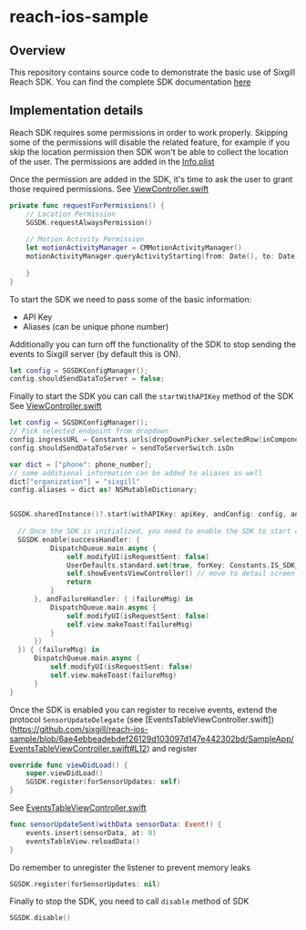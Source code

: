 # reach-ios-sample

## Overview
This repository contains source code to demonstrate the basic use of Sixgill Reach SDK. 
You can find the complete SDK documentation [here](https://docs.sixgill.com/guides/sdks/ios-sdk)

## Implementation details
Reach SDK requires some permissions in order to work properly. Skipping some of the permissions will disable the related feature, for example if you skip the location permission then SDK won't be able to collect the location of the user.
The permissions are added in the [Info.plist](https://github.com/sixgill/reach-ios-sample/blob/master/SampleApp/Info.plist)

Once the permission are added in the SDK, it's time to ask the user to grant those required permissions. See [ViewController.swift](https://github.com/sixgill/reach-ios-sample/blob/6ae4ebbeadebdef26129d103097d147e442302bd/SampleApp/ViewController.swift#L121)
```swift
private func requestForPermissions() {
    // Location Permission
    SGSDK.requestAlwaysPermission()
        
    // Motion Activity Permission
    let motionActivityManager = CMMotionActivityManager()
    motionActivityManager.queryActivityStarting(from: Date(), to: Date(), to: .main) { (activities, error) in
            
    }
}
```

To start the SDK we need to pass some of the basic information:
- API Key
- Aliases (can be unique phone number)

Additionally you can turn off the functionality of the SDK to stop sending the events to Sixgill server (by default this is ON).
```swift
let config = SGSDKConfigManager();
config.shouldSendDataToServer = false;
```

Finally to start the SDK you can call the `startWithAPIKey` method of the SDK
See [ViewController.swift](https://github.com/sixgill/reach-ios-sample/blob/6ae4ebbeadebdef26129d103097d147e442302bd/SampleApp/ViewController.swift#L87)
```swift
let config = SGSDKConfigManager();
// Pick selected endpoint from dropdown
config.ingressURL = Constants.urls[dropDownPicker.selectedRow(inComponent: 0)]
config.shouldSendDataToServer = sendToServerSwitch.isOn

var dict = ["phone": phone_number];
// some additional information can be added to aliases as well
dict["organization"] = "sixgill"
config.aliases = dict as? NSMutableDictionary;


SGSDK.sharedInstance()?.start(withAPIKey: apiKey, andConfig: config, andSuccessHandler: {
  
  // Once the SDK is initialized, you need to enable the SDK to start collecting the events.
  SGSDK.enable(successHandler: {
          DispatchQueue.main.async {
              self.modifyUI(isRequestSent: false)
              UserDefaults.standard.set(true, forKey: Constants.IS_SDK_RUNNING)
              self.showEventsViewController() // move to detail screen to receive events. 
              return
          }
      }, andFailureHandler: { (failureMsg) in
          DispatchQueue.main.async {
              self.modifyUI(isRequestSent: false)
              self.view.makeToast(failureMsg)
          }
      })
  }) { (failureMsg) in
      DispatchQueue.main.async {
          self.modifyUI(isRequestSent: false)
          self.view.makeToast(failureMsg)
      }
}
```

Once the SDK is enabled you can register to receive events, extend the protocol `SensorUpdateDelegate` (see [EventsTableViewController.swift])(https://github.com/sixgill/reach-ios-sample/blob/6ae4ebbeadebdef26129d103097d147e442302bd/SampleApp/EventsTableViewController.swift#L12) and register
```swift
override func viewDidLoad() {
    super.viewDidLoad()
    SGSDK.register(forSensorUpdates: self)
}
```
See [EventsTableViewController.swift](https://github.com/sixgill/reach-ios-sample/blob/6ae4ebbeadebdef26129d103097d147e442302bd/SampleApp/EventsTableViewController.swift#L50)
```swift
func sensorUpdateSent(withData sensorData: Event!) {
    events.insert(sensorData, at: 0)
    eventsTableView.reloadData()
}
```
Do remember to unregister the listener to prevent memory leaks
```swift
SGSDK.register(forSensorUpdates: nil)
```

Finally to stop the SDK, you need to call `disable` method of SDK
```swift
SGSDK.disable()
```
